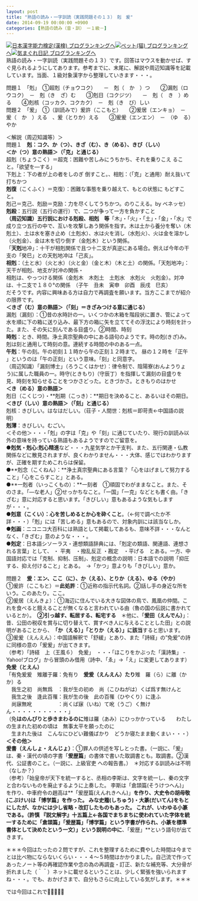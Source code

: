 ```yaml
---
layout: post
title: "熟語の読み・一字訓読（実践問題その１３）　剋　爰"
date: 2014-09-19 00:00:00 +0900
categories: [熟語の読み（音・訓）　ー１級－]
---
```


[![](/syuusyuu9701/assets/images/熟語の読み・一字訓読（実践問題その１３）-剋-爰-br_c_3028_1.gif)](http://blog.with2.net/link.php?1659096:3028 "日本漢字能力検定(漢検) ブログランキングへ")[日本漢字能力検定(漢検) ブログランキングへ](http://blog.with2.net/link.php?1659096:3028)[![](/syuusyuu9701/assets/images/熟語の読み・一字訓読（実践問題その１３）-剋-爰-br_c_1348_1.gif)](http://blog.with2.net/link.php?1659096:1348 "ペット(猫) ブログランキングへ")[ペット(猫) ブログランキングへ](http://blog.with2.net/link.php?1659096:1348)[![](/syuusyuu9701/assets/images/熟語の読み・一字訓読（実践問題その１３）-剋-爰-br_c_9257_1.gif)](http://blog.with2.net/link.php?1659096:9257 "気まぐれ日記 ブログランキングへ")[気まぐれ日記 ブログランキングへ](http://blog.with2.net/link.php?1659096:9257)  
熟語の読み・一字訓読（実践問題その１３）です。回答はマウスを動かせば、すぐ見られるようにしてあります。参考までに、末尾に、解説や周辺知識等を記載しています。当面、１級対象漢字から整理していきます・・・。  
  
問題１　「剋」　①超剋（チョウコク）　　－　剋（　か　）つ　　②漏剋（ロウコク）　－　剋（き　ざ）む　　③剋日（コクジツ）　　－　剋（　き　）める　　④剋核（コッカク、コクカク）　－　剋（き　び）しい  
問題２　「爰」　①（訓読みで）爰許（ここもと）　　②爰居（エンキョ）　－　爰（　か　）える　、爰（とりか）える　　③爰爰（エンエン）　－　（ゆ　る）やか  
  
＜解説（周辺知識等）＞  
問題１　**剋：コク、か（つ）、きざ（む）、き（める）、きび（しい）**  
**＜か（つ）意の熟語＞（「克」と通じる）**  
超剋（ちょうこく）＝超克：困難や苦しみにうちかち、それを乗りこえ ること。「欲望を―する」  
下剋上：下の者が上の者をしのぎ 倒すこと。、相剋：（「克」と通用）耐え抜いて打ちかつ  
**剋復**（こくふく）＝克復）：困難な事態を乗り越えて、もとの状態に もどすこと。  
剋己＝克己、剋励＝克励：力を尽くしてうちかつ。のりこえる。by ベネッセ）  
**剋殺**：五行説（五行の運行）で、二つが争って一方を負かすこと  
**（周辺知識）五行説における剋殺、相剋　等**「木」・「火」・「土」・「金」・「水」で成り立つ五行の中で、互いを攻撃しあう関係を指す。木は土から養分を奪い（木剋土）、土は水を塞き止め（土剋水）、水は火を消し（水剋火）、火は金を溶かし（火剋金）、金は木を切り倒す（金剋木）という関係。   
「**天剋**地冲」：十干が相剋関係で且つ十二支が真逆にある場合。例えば今年の干支の「癸巳」との天剋地冲は「己亥」。  
**相剋**：（土と水）（火と水）（火と金）（金と木）（木と土）の関係。「天剋地冲」：天干が相剋、地支が対冲の関係・  
相剋は、やっつける関係（金剋木　木剋土　土剋水　水剋火　火剋金）。対冲は、十二支で１８０°の関係　（子午　丑未　寅申　卯酉　辰戌　巳亥）  
だそうです。内容に興味ある方は自力で再調査を願います。当方ここまでが紹介の限界です。  
**＜きざ（む）意の熟語＞（「刻」＝きざみつける意に通じる）**  
漏剋（漏刻）：①昔の水時計の一。いくつかの木箱を階段状に置き、管によって水を順に下の箱に送り込み、最下方の箱に矢を立ててその浮沈により時刻を計った。また、その矢に刻んである目盛り。②時間、時刻  
**時剋**：とき、時間。浄土真宗聖典の中にある語句のようです。時の剋(きざ)み。剋は刻と通用して時刻の意。連続する時間の中のある一点。   
**午剋**：午の刻。午の初刻１１時から午の正刻１２時まで。 昼の１２時を「正午 」というのは「午の正刻」という意味。「刻」と同意字。  
（周辺知識）「漏刻博士」（ろうこくはかせ）：律令制で、陰陽寮(おんようりょう)に属した職員の一。時守(ときもり)（守辰丁）を指揮して漏刻の目盛りを見、時刻を知らせることをつかさどった。ときづかさ。ときもりのはかせ  
**＜き（める）意の熟語＞**  
剋日（こくじつ）・**剋期（こっき）：**期日を決めること、あるいはその期日。  
**＜きび（しい）意の熟語＞（「刻」と通じる）**  
剋核：きびしい。はなはだしい。（荘子・人間世：剋核＝即苛责←中国語の説明）  
**剋薄**：きびしい。むごい。  
＜その他＞・・・「剋」の字は「克」や「刻」に通じていたり、現行の訓読み以外の意味を持っている熟語もあるようですのでご留意を。  
●**剋気・剋心:剋心精進**など・・・九星気学とか干支判、また、五行関連・仏教関係などに散見されますが、良くわかりません・・・大体、感じではわかりますが、正確を期すためこれらは保留。  
●**剋念（こくねん）：**浄土真宗聖典にある言葉？「心をはげまして努力すること」「心をこらすこと」とある。  
●**一剋者（いっこくもの）：**一刻者　①頑固でわがままなこと。また、そのさま。「―な老人」②せっかちなこと。「一国」「一克」などとも書く由。「きざむ」意に対応すると思います。「きびしい」意もあるような気もしますが・・・。  
●**剋意（こくい）：心を苦しめるとか心を砕くこと**。（←何で調べたか不詳・・・）「剋」には「苦しめる」意もあるので、対象内訓には該当なしか。  
●**剋画**：ニコニコ大百科には熟語として掲載してあるも、意味不詳・・・なんとなく、「きざむ」意のような・・・。  
●**剋定**：日本語シソーラス・連想類語辞典には、「剋定の類語、関連語、連想される言葉」として、 ・ 平夷　・撥乱反正 ・戡定　・平げる　とある。一方、中国語対応では「克制、抑制、压制」、剋定の概念の説明：日本語での説明「抑圧する、抑え付けること」とある。　→「かつ」意よりも「きびしい」意か。  
  
問題２　**爰：エン、ここ（に）、か（える）、とりか（える）、ゆる（やか）**  
①爰許（ここもと）＝**此処許**：①近称の指示代名詞。②話し手の身近な所をいう。このあたり。ここ。  
②爰居（えんきょ）：①海辺に住んでいる大きな図体の鳥で、鳳凰の仲間。これを食べると餓えることが無くなると言われている由（魯の国の伝説に書かれているとか）。　**②引っ越す、転居する、転宅する**　＊他に、「**爰田（えんでん）**」：昔、公田の税収を賞与に切り替えて、賞すべき人に与えることとした田」との説明があることから、　**「か（える）」「とりか（える）」に該当**すると思います。  
③爰爰（えんえん）：中国語解釈で「舒緩」とあり、また「詩経」の”免爰”の詩に同様の意の「爰爰」が出てきます。  
（参考）「詩経　上（王風６）　免爰」　・・・「ほこりをかぶった「漢詩集」 - Yahoo!ブログ」から冒頭のみ借用（詩中、「ゑ」→「え」に変更してあります）  
**免爰（とえん）**  
「有免爰爰　雉離于羅：免有り　**爰爰（えんえん）たり**雉　羅（ら）に離（かか）る  
　我生之初　尚無爲　：我が生の初め　尚（こひねがは）くば爲す無けんと  
　我生之後　逢此百罹：我が生の後　此の百罹（ひやくり）に逢ふ  
　尚寐無吪　　　　　：尚くば寐（いね）て吪（うご）く無けん・・・・・・・・・・・」  
（免**はのんびりと歩きまわるのに**雉は羅（あみ）にひっかかっている　　わたしの生まれた初めの頃は　無事太平を願ったのに　  
　生まれた後は　こんなにひどい難儀ばかり　どうか寝たまま動くまい・・・）  
**＜その他＞**  
**爰書（えんしょ・えんじょ）**：①罪人の供述を写しとった書。（一説に、「爰」は、秦・漢代の頃の字書「**爰歴篇**」の書体で書いた取調書とも。取調書。②漢代、公証書のこと。（一説に、上級官吏 への報告書。）　＊対応する訓読みは不明（なしか？）  
（参考）「始皇帝が天下を統一すると、丞相の李斯は、文字を統一し、秦の文字と合わないものを廃止するように上奏した。 李斯は「倉頡篇(そうけつへん)」を作り、中車府令の趙高は**「爰歴篇(えんれきへん)」**を作り、大史令の胡母敬(こぶけい)は「博学篇」を作った。 みな史籀(しちゅう)・大篆(だいてん)をもとにしたが、なかには少し省略・改訂したものもあった。 これが、いわゆる小篆である。（許慎 『説文解字』十五篇上←各国でまちまちに使われていた字体を統一するために「倉頡篇」「爰歴篇」「博学篇」という字書が作られ、小篆を標準書体として決めたという一文）」という説明の中に**、「爰歴」**という語句が出てきます。  
  
＊＊＊今回はたったの２問ですが、これを整理するために費やした時間は今までとは比べ物にならないくらい・・・４～５時間はかかりました。自己流で作ってあったノート等の再確認作業や念の為の再調査・訂正、新たな補充等、大分骨が折れました（＾＾）ネットに載せるということは、少しく緊張を強いられますね・・・。でも、おかげさまで、自分もさらに向上している気がします。＊＊＊  
  
では今回はこれで👋👋👋👋👋  
  
  
  
  